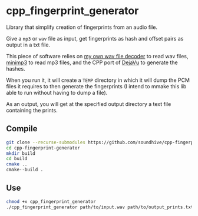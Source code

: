 # cpp_fingerprint_generator

Library that simplify creation of fingerprints from an audio file.

Give a `mp3` or `wav` file as input, get fingerprints as hash and offset pairs as output in a txt file.

This piece of software relies on [my own wav file decoder](https://github.com/soundhive/cpp-canonical-wav-decoder) to read wav files, [minimp3](https://github.com/lieff/minimp3) to read mp3 files, and the CPP port of [DejaVu](https://github.com/salsowelim/dejavu_cpp_port) to generate the hashes.

When you run it, it will create a `TEMP` directory in which it will dump the PCM files it requires to then generate the fingerprints (I intend to mmake this lib able to run without having to dump a file). 

As an output, you will get at the specified output directory a text file containing the prints.

## Compile

```bash
git clone --recurse-submodules https://github.com/soundhive/cpp-fingerprint-generator/tree/master
cd cpp-fingerprint-generator
mkdir build
cd build
cmake ..
cmake--build . 
```
## Use

```bash
chmod +x cpp_fingerprint_generator
./cpp_fingerprint_generator path/to/input.wav path/to/output_prints.txt
```
